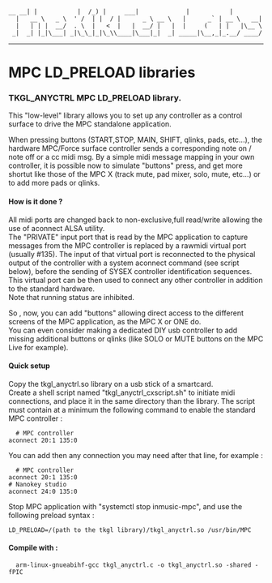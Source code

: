     __ __| |           |  /_) |     ___|             |           |
      |   __ \   _ \  ' /  | |  / |      _ \ __ \   |      _` | __ \   __|
      |   | | |  __/  . \  |   <  |   |  __/ |   |  |     (   | |   |\__ \
     _|  _| |_|\___| _|\_\_|_|\_\\____|\___|_|  _| _____|\__,_|_.__/ ____/
 
-----------------------------------------------------------------------------
# MPC LD_PRELOAD libraries


###	TKGL_ANYCTRL MPC LD_PRELOAD library.

This "low-level" library allows you to set up any controller as a control surface to drive the MPC standalone application. 

When pressing buttons  (START,STOP, MAIN, SHIFT, qlinks, pads, etc...), the hardware MPC/Force surface controller sends a corresponding note on / note off or a cc  midi msg.
By a simple midi message mapping in your own controller, it is possible now to simulate "buttons" press, and get more shortut like those of the MPC X 
(track mute, pad mixer, solo, mute, etc...) or to add more pads or qlinks. 

#### How is it done ?

All midi ports are changed back to non-exclusive,full read/write allowing the use of aconnect ALSA utility.   
The "PRIVATE" input port that is read by the MPC application to capture messages from the MPC controller is replaced by a rawmidi virtual port (usually #135). 
The input of that virtual port is reconnected to the physical output of the controller with a system aconnect command (see script below), before the sending of
SYSEX controller identification sequences.  This virtual port can be then used to connect any other controller in addition to the standard hardware.  
Note that running status are inhibited.

So , now, you can add "buttons" allowing direct access to the different screens of the MPC application, as the MPC X or ONE do.  
You can even consider making a dedicated DIY usb controller to add missing additional buttons or qlinks (like SOLO or MUTE buttons on the MPC Live for example).

#### Quick setup

Copy the tkgl_anyctrl.so library on a usb stick of a smartcard.  
Create a shell script named "tkgl_anyctrl_cxscript.sh" to initiate midi connections, and place it in the same directory than the library. 
The script must contain at a minimum the following command to enable the standard MPC controller :
  
	  # MPC controller 
    aconnect 20:1 135:0

You can add then any connection you may need after that line, for example :

	  # MPC controller 
    aconnect 20:1 135:0
    # Nanokey studio 
    aconnect 24:0 135:0
	
Stop MPC application with "systemctl stop inmusic-mpc", and use the following preload syntax :

    LD_PRELOAD=/(path to the tkgl library)/tkgl_anyctrl.so /usr/bin/MPC

#### Compile with :

	  arm-linux-gnueabihf-gcc tkgl_anyctrl.c -o tkgl_anyctrl.so -shared -fPIC 


